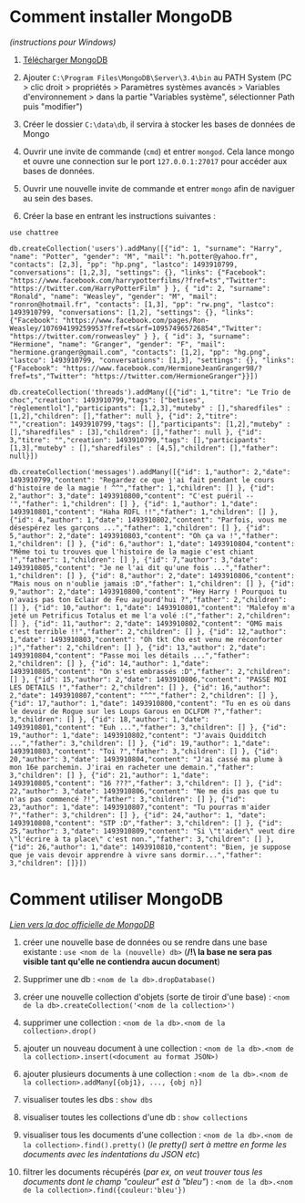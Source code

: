# Comment installer MongoDB
_(instructions pour Windows)_

1. [Télécharger MongoDB](https://www.mongodb.com/download-center#community)

2. Ajouter  ``C:\Program Files\MongoDB\Server\3.4\bin`` au PATH System (PC > clic droit > propriétés > Paramètres systèmes avancés > Variables d'environnement > dans la partie "Variables système", sélectionner Path puis "modifier")

3. Créer le dossier ``C:\data\db``, il servira à stocker les bases de données de Mongo

4. Ouvrir une invite de commande (``cmd``) et entrer ``mongod``. Cela lance mongo et ouvre une connection sur le port ``127.0.0.1:27017`` pour accéder aux bases de données.

5. Ouvrir une nouvelle invite de commande et entrer ``mongo`` afin de naviguer au sein des bases.

6. Créer la base en entrant les instructions suivantes :
  ```
  use chattree

  db.createCollection('users').addMany([{"id": 1, "surname": "Harry", "name": "Potter", "gender": "M", "mail": "h.potter@yahoo.fr", "contacts": [2,3], "pp": "hp.png", "lastco": 1493910799, "conversations": [1,2,3], "settings": {}, "links": {"Facebook": "https://www.facebook.com/harrypotterfilms/?fref=ts","Twitter": "https://twitter.com/HarryPotterFilm" } }, { "id": 2, "surname": "Ronald", "name": "Weasley", "gender": "M", "mail": "ronron@hotmail.fr", "contacts": [1,3], "pp": "rw.png", "lastco": 1493910799, "conversations": [1,2], "settings": {}, "links": {"Facebook": "https://www.facebook.com/pages/Ron-Weasley/107694199259953?fref=ts&rf=109574965726854","Twitter": "https://twitter.com/ronweasley" } }, { "id": 3, "surname": "Hermione", "name": "Granger", "gender": "F", "mail": "hermione.granger@gmail.com", "contacts": [1,2], "pp": "hg.png", "lastco": 1493910799, "conversations": [1,3], "settings": {}, "links": {"Facebook": "https://www.facebook.com/HermioneJeanGranger98/?fref=ts","Twitter": "https://twitter.com/HermioneGranger"}}])

  db.createCollection('threads').addMany([{"id": 1,"titre": "Le Trio de choc","creation": 1493910799,"tags": ["betises", "règlementlol"],"participants": [1,2,3],"muteby" : [],"sharedfiles" : [1,2],"children": [],"father": null }, {"id": 2,"titre": "","creation": 1493910799,"tags": [],"participants": [1,2],"muteby" : [],"sharedfiles" : [3],"children": [],"father": null }, {"id": 3,"titre": "","creation": 1493910799,"tags": [],"participants": [1,3],"muteby" : [],"sharedfiles" : [4,5],"children": [],"father": null}])

  db.createCollection('messages').addMany([{"id": 1,"author": 2,"date": 1493910799,"content": "Regardez ce que j'ai fait pendant le cours d'histoire de la magie ! ^^","father": 1,"children": [] }, {"id": 2,"author": 3,"date": 1493910800,"content": "C'est puéril --'","father": 1,"children": [] }, {"id": 1,"author": 1,"date": 1493910801,"content": "Haha ROFL !!","father": 1,"children": [] }, {"id": 4,"author": 1,"date": 1493910802,"content": "Parfois, vous me désespérez les garçons ...","father": 1,"children": [] }, {"id": 5,"author": 2,"date": 1493910803,"content": "Oh ça va !","father": 1,"children": [] }, {"id": 6,"author": 1,"date": 1493910804,"content": "Même toi tu trouves que l'histoire de la magie c'est chiant !","father": 1,"children": [] }, {"id": 7,"author": 3,"date": 1493910805,"content": "Je ne l'ai dit qu'une fois ...","father": 1,"children": [] }, {"id": 8,"author": 2,"date": 1493910806,"content": "Mais nous on n'oublie jamais :D","father": 1,"children": [] }, {"id": 9,"author": 2,"date": 1493910800,"content": "Hey Harry ! Pourquoi tu n'avais pas ton Eclair de Feu aujourd'hui ?","father": 2,"children": [] }, {"id": 10,"author": 1,"date": 1493910801,"content": "Malefoy m'a jeté un Petrificus Totalus et me l'a volé :(","father": 2,"children": [] }, {"id": 11,"author": 2,"date": 1493910802,"content": "OMG mais c'est terrible !!","father": 2,"children": [] }, {"id": 12,"author": 1,"date": 1493910803,"content": "Oh tkt Cho est venu me réconforter ;)","father": 2,"children": [] }, {"id": 13,"author": 2,"date": 1493910804,"content": "Passe moi les détails ...","father": 2,"children": [] }, {"id": 14,"author": 1,"date": 1493910805,"content": "On s'est embrassés :D","father": 2,"children": [] }, {"id": 15,"author": 2,"date": 1493910806,"content": "PASSE MOI LES DETAILS !","father": 2,"children": [] }, {"id": 16,"author": 2,"date": 1493910807,"content": "^^","father": 2,"children": [] }, {"id": 17,"author": 1,"date": 1493910800,"content": "Tu en es où dans le devoir de Rogue sur les Loups Garous en DCLFDM ?","father": 3,"children": [] }, {"id": 18,"author": 1,"date": 1493910801,"content": "Euh ...","father": 3,"children": [] }, {"id": 19,"author": 1,"date": 1493910802,"content": "J'avais Quidditch ...","father": 3,"children": [] }, {"id": 19,"author": 1,"date": 1493910803,"content": "Toi ?","father": 3,"children": [] }, {"id": 20,"author": 3,"date": 1493910804,"content": "J'ai cassé ma plume à mon 16e parchemin. J'irai en racheter une demain.","father": 3,"children": [] }, {"id": 21,"author": 1,"date": 1493910805,"content": "16 ???","father": 3,"children": [] }, {"id": 22,"author": 3,"date": 1493910806,"content": "Ne me dis pas que tu n'as pas commencé ?!","father": 3,"children": [] }, {"id": 23,"author": 1,"date": 1493910807,"content": "Tu pourras m'aider ?","father": 3,"children": [] }, {"id": 24,"author": 1, "date": 1493910808,"content": "STP :D","father": 3,"children": [] }, {"id": 25,"author": 3,"date": 1493910809,"content": "Si \"t'aider\" veut dire \"l'écrire à ta place\" c'est non.","father": 3,"children": [] }, {"id": 26,"author": 1,"date": 1493910810,"content": "Bien, je suppose que je vais devoir apprendre à vivre sans dormir...","father": 3,"children": []}])
  ```

# Comment utiliser MongoDB
_[Lien vers la doc officielle de MongoDB](https://docs.mongodb.com/manual/)_

1. créer une nouvelle base de données ou se rendre dans une base existante : ``use <nom de la (nouvelle) db>`` (**/!\\ la base ne sera pas visible tant qu'elle ne contiendra aucun document**)

2. Supprimer une db : ``<nom de la db>.dropDatabase()``

3. créer une nouvelle collection d'objets (sorte de tiroir d'une base) : ``<nom de la db>.createCollection('<nom de la collection>')``

4. supprimer une collection : ``<nom de la db>.<nom de la collection>.drop()``

5. ajouter un nouveau document à une collection : ``<nom de la db>.<nom de la collection>.insert(<document au format JSON>)``

6. ajouter plusieurs documents à une collection : ``<nom de la db>.<nom de la collection>.addMany[{obj1}, ..., {obj n}]``

7. visualiser toutes les dbs : ``show dbs``

8. visualiser toutes les collections d'une db : ``show collections``

9. visualiser tous les documents d'une collection : ``<nom de la db>.<nom de la collection>.find().pretty()`` (_le pretty() sert à mettre en forme les documents avec les indentations du JSON etc_)
10. filtrer les documents récupérés (_par ex, on veut trouver tous les documents dont le champ "couleur" est à "bleu"_) : ``<nom de la db>.<nom de la collection>.find({couleur:'bleu'})``
